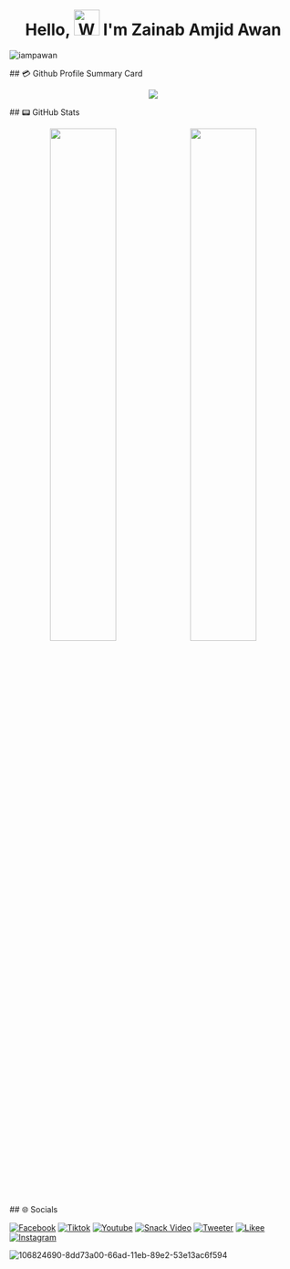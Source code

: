 
<h1 align="center"> Hello, <img src="https://raw.githubusercontent.com/nixin72/nixin72/master/wave.gif" 
alt="Waving hand animated gif"
height="45"
width="45" /> I'm Zainab Amjid Awan</h1>
<p align="left"> <img src="https://komarev.com/ghpvc/?username=ZainabAmjidAwan&label=Views&color=blue&style=plastic&style=for-the-badge" alt="iampawan" /> </p>
## 💳 Github Profile Summary Card

<p align="center">

  <img src="https://github-profile-summary-cards.vercel.app/api/cards/profile-details?username=ZainabAmjidAwan&theme=vue"/>

</p>
## 📟 GitHub Stats
<p align="center">
  <img width="48%" src="https://github-readme-stats.vercel.app/api?username=ZainabAmjidAwan&show_icons=true&theme=vue" />
  <img width="48%" src="https://github-readme-streak-stats.herokuapp.com/?user=ZainabAmjidAwan&theme=vue" />

</p>
## 🌐 Socials

[![Facebook](https://img.shields.io/badge/Facebook-E4405F?style=for-the-badge&logo=facebook&logoColor=white)](https://www.facebook.com/ZainabAmjidAwan)
[![Tiktok](https://img.shields.io/badge/Tiktok-E4405F?style=for-the-badge&logo=tiktok&logoColor=white)](https://www.tiktok.com/ZainabAmjidAwan)
[![Youtube](https://img.shields.io/badge/Youtube-E4405F?style=for-the-badge&logo=Youtube&logoColor=white)](https://www.Youtube.com/ZainabAmjidAwan)
[![Snack Video](https://img.shields.io/badge/Snackvideo-E4405F?style=for-the-badge&logo=snackvideo&logoColor=white)](https://www.snackvideo.com/ZainabAmjidAwan)
[![Tweeter](https://img.shields.io/badge/Tweeter-E4405F?style=for-the-badge&logo=Tweeter&logoColor=white)](https://www.Tweeter.com/ZainabAmjidAwan)
[![Likee](https://img.shields.io/badge/Likee-E4405F?style=for-the-badge&logo=Likee&logoColor=white)](https://www.Likee.com/ZainabAmjidAwan)
[![Instagram](https://img.shields.io/badge/Instagram-E4405F?style=for-the-badge&logo=Instagram&logoColor=white)](https://www.Instagram.com/ZainabAmjidAwan)

![106824690-8dd73a00-66ad-11eb-89e2-53e13ac6f594](https://user-images.githubusercontent.com/112397491/187237460-956a62a3-3b9a-4d15-9635-e78c36270afc.gif)


